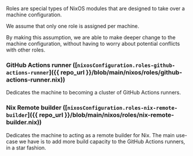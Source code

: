 Roles are special types of NixOS modules that are designed to take over a machine configuration.

We assume that only one role is assigned per machine.

By making this assumption, we are able to make deeper change to the machine configuration, without having to worry about potential conflicts with other roles.

### GitHub Actions runner ([`nixosConfiguration.roles-github-actions-runner`]({{ repo_url }}/blob/main/nixos/roles/github-actions-runner.nix))

Dedicates the machine to becoming a cluster of GitHub Actions runners. 

### Nix Remote builder ([`nixosConfiguration.roles-nix-remote-builder`]({{ repo_url }}/blob/main/nixos/roles/nix-remote-builder.nix))

Dedicates the machine to acting as a remote builder for Nix. The main use-case we have is to add more build capacity to the GitHub Actions runners, in a star fashion.
